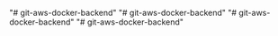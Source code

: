 "# git-aws-docker-backend" 
"# git-aws-docker-backend" 
"# git-aws-docker-backend" 
"# git-aws-docker-backend" 
